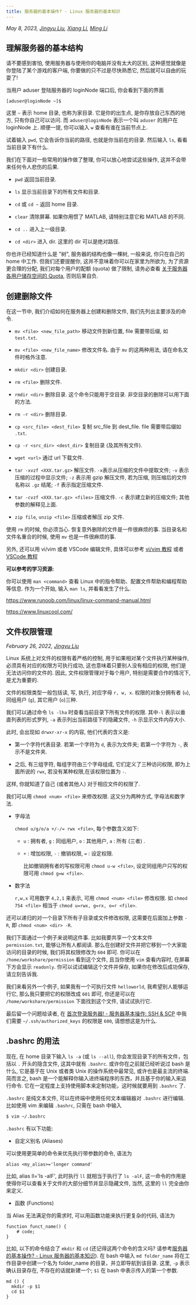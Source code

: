 ```yaml
---
title: 服务器的基本操作? - Linux 服务器的基本知识
---
```


*May 8, 2023, [Jingyu Liu](mailto:381258337@qq.com), [Xiang Li](mailto:646873166@qq.com), [Ming Li](mailto:19300180127@fudan.edu.cn)*

## 理解服务器的基本结构

请不要感到害怕, 使用服务器与使用你的电脑并没有太大的区别, 这种感觉就像是你登陆了某个游戏的客户端, 你要做的只不过是尽快熟悉它, 然后就可以自由的玩耍了!

当用户 aduser 登陆服务器的 loginNode 端口后, 你会看到下面的界面

``` text
[aduser@loginNode ~]$
```

这里 `~` 表示 home 目录, 也称为家目录. 它是你的出生点, 是你存放自己东西的地方, 只有你自己可以访问. 而 `aduser@loginNode` 表示一个叫 `aduser` 的用户在 loginNode 上. 顺便一提, 你可以输入 `w` 查看有谁在当前节点上.

试着输入 `pwd`, 它会告诉你当前的路径, 也就是你当前在的目录. 然后输入 `ls`, 看看当前目录下有什么.

我们在下面对一些常用的操作做了整理, 你可以放心地尝试这些操作, 这并不会带来任何令人悲伤的后果.

- `pwd` 返回当前目录.

- `ls` 显示当前目录下的所有文件和目录.

- `cd` 或 `cd ~` 返回 home 目录.

- `clear` 清除屏幕. 如果你用惯了 MATLAB, 请特别注意它和 MATLAB 的不同.

- `cd ..` 进入上一级目录.

- `cd <dir>` 进入 dir. 这里的 dir 可以是绝对路径.

你也许已经知道什么是 "树", 服务器的结构也像一棵树, 一般来说, 你只在自己的 home 中工作. 但我们还要提醒你, 这并不意味着你可以在家里为所欲为, 为了资源更合理的分配, 我们对每个用户的配额 (quota) 做了限制, 请务必查看 [关于服务器各用户储存空间的 Quota](xfs-quota.md), 否则后果自负.

## 创建删除文件

在这一节中, 我们介绍如何在服务器上创建和删除文件, 我们先列出主要涉及的命令.

- `mv <file> <new_file_path>` 移动文件到新位置, file 需要带后缀, 如 `test.txt`.

- `mv <file> <new_file_name>` 修改文件名. 由于 `mv` 的这两种用法, 请在命名文件时格外注意.

- `mkdir <dir>` 创建目录.

- `rm <file>` 删除文件.

- `rmdir <dir>` 删除目录. 这个命令只能用于空目录. 非空目录的删除可以用下面的方法.

- `rm -r <dir>` 删除目录.

- `cp <src_file> <dest_file>` 复制 src_file 到 dest_file. file 需要带后缀如 `.txt`.

- `cp -r <src_dir> <dest_dir>` 复制目录 (及其所有文件).

- `wget <url>` 通过 url 下载文件.

- `tar -xvzf <XXX.tar.gz>` 解压文件. `-x`表示从压缩的文件中提取文件; `-v` 表示压缩的过程中显示文件; `-z` 表示用 gzip 解压文件, 若为压缩, 则压缩后的文件名称以 `.gz` 结尾; `-f` 表示指定压缩文件.

- `tar -cvzf <XXX.tar.gz> <files>` 压缩文件. `-c` 表示建立新的压缩文件; 其他参数的解释见上面.

- `zip file`, `unzip <file>` 压缩或者解压 zip 文件.

使用 `rm` 的时候, 你必须当心. 恢复意外删除的文件是一件很麻烦的事. 当目录名和文件名重合的时候, 使用 `mv` 也是一件很麻烦的事.

另外, 还可以用 vi/vim 或者 VSCode 编辑文件, 具体可以参考 [vi/vim 教程](vim.md) 或者 [VSCode 教程](vscode.md)

**可以参考的学习资源:**

你可以使用 `man <command>` 查看 Linux 中的指令帮助、配置文件帮助和编程帮助等信息. 作为一个开始, 输入 `man ls`, 并看看发生了什么.

<https://www.runoob.com/linux/linux-command-manual.html>

<https://www.linuxcool.com/>

## <a name="permission"> 文件权限管理 </a>

*February 26, 2022, [Jingyu Liu](mailto:381258337@qq.com)*

Linux 系统上对文件的权限有着严格的控制, 用于如果相对某个文件执行某种操作, 必须具有对应的权限方可执行成功, 这也意味着只要别人没有相应的权限, 他们是无法访问你的文件的. 因此, 文件权限管理对于每个用户, 特别是需要合作的情况下, 是尤为重要的.

文件的权限类型一般包括读, 写, 执行, 对应字母 `r, w, x`. 权限的对象分拥有者 (`u`), 同组用户 (`g`), 其它用户 (`o`)三种.

我们可以通过命令 `ls -lha` 时查看当前目录下所有文件的权限. 其中`-l` 表示以垂直列表的形式罗列, `-a` 表示列出当前路径下的隐藏文件, `-h` 示显示文件内存大小.

此时, 会出现如 `drwxr-xr-x` 的内容, 他们代表的含义是:

- 第一个字符代表目录. 若第一个字符为 `d`, 表示为文件夹; 若第一个字符为 `-`, 表示不是文件夹.

- 之后, 有三组字符, 每组字符由三个字母组成, 它们定义了三种访问权限, 即为上面所说的 `rwx`, 若没有某种权限,在该权限位置为 `-`.

这样, 你就知道了自己 (或者其他人) 对于相应文件的权限了.

我们可以用 `chmod <num> <file>` 来修改权限. 这又分为两种方式, 字母法和数字法.

- 字母法

  `chmod u/g/o/a +/-/= rwx <file>`, 每个参数含义如下:

  - `u` : 拥有者, `g` : 同组用户, `o` : 其他用户, `a` : 所有 (三者) .

  - `+` : 增加权限, `-` : 撤销权限, `=` : 设定权限.

    比如撤销拥有者的写权限可用 `chmod u-w <file>`, 设定同组用户只写的权限可用 `chmod g=w <file>`.

- 数字法

    `r,w,x` 可用数字 `4,2,1` 来表示, 可用 `chmod <num> <file>` 修改权限. 如 `chmod 754 <file>` 相当于 `chmod u=rwx, g=rx, o=r <file>`.

还可以递归的对一个目录下所有子目录或文件修改权限, 这需要在后面加上参数 `-R`, 即 `chmod <num> <dir> -R`.

我们下面通过一个例子来说明这件事. 比如我要共享一个文本文件 `permission.txt`, 能够让所有人都阅读. 那么在创建好文件并把它移到一个大家能访问的目录的时候, 我们将其权限修改为 `604` 即可. 你可以在 `/home/workshare/permission` 看到这个文件, 且当你使用 `vim` 查看内容时, 在屏幕下方会显示 `readonly`. 你可以试试编辑这个文件并保存, 如果你在修改后成功保存, 请立刻告诉我.

我们来看另外一个例子, 如果我有一个可执行文件 `helloworld`, 我希望别人能够运行它, 那么我只要把它的权限改成 `601` 即可, 你还是可以在 `/home/workshare/permission` 下面找到这个文件, 请试试执行它.

最后留一个问题给读者, 在 [首次登录服务器! - 服务器基本操作: SSH & SCP](connect-to-server.md) 中我们需要 `~/.ssh/authorized_keys` 的权限是 `600`, 请想想这是为什么.

## .bashrc 的用法

现在, 在 home 目录下输入 `ls -a` (或 `ls --all`), 你会发现目录下的所有文件，包括以 `.` 开头的隐含文件, 这其中就有 `.bashrc`. 或许你在之前就已经听说过 bash 是什么, 它是基于在 Unix 或者类 Unix 的操作系统中最常见, 或许也是最主流的终端. 简而言之, bash 是一个能解释你输入进终端程序的东西，并且基于你的输入来运行命令. 它在一定程度上支持使用脚本来定制功能，这时候就要用到 `.bashrc` 了.

`.bashrc` 是纯文本文件, 可以在终端中使用任何文本编辑器对 `.bashrc` 进行编辑. 比如使用 vim 来编辑 `.bashrc`, 只需在 bash 中输入

```bash
$ vim ~/.bashrc
```

`.bashrc` 有以下功能:

- 自定义别名 (Aliases)

可以使用更简单的命令来优先执行带参数的命令, 语法为

```text
alias <my_alias>='longer command'
```

比如, alias ll='ls -alF', 此时执行 `ll` 就相当于执行了 `ls -alF`, 这一命令的作用是使得你可以查看关于文件的大部分细节并显示隐藏文件, 当然, 这里的 `ll` 完全由你来定义.

- 函数 (Functions)

当 Alias 无法满足你的需求时, 可以用函数功能来执行更复杂的代码, 语法为

```text
function funct_name() {
	# code;
}
```

比如, 以下的命令结合了 `mkdir` 和 `cd` (还记得这两个命令的含义吗? 请参考[服务器的基本操作? - Linux 服务器的基本知识](basic-linux.md)). 在 bash 中输入 `md folder_name` 将在工作目录中创建一个名为 folder_name 的目录，并立即导航到该目录. 这里, `-p` 表示确认目录存在, 不存在的话就新建一个;  `$1` 在 bash 中表示传入的第一个参数.

```text
md () {
  mkdir -p $1
  cd $1
}
```

